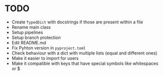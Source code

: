 # TODO

- Create `TypedDict` with docstrings if those are present within a file
- Rename main class
- Setup pipelines
- Setup branch protection
- Edit README.md
- Fix Pyhton version in `pyproject.toml`
- Check behaviour with a dict with multiple lists (equal and different ones)
- Make it easier to import for users
- Make it compatible with keys that have special symbols like whitespaces or $
